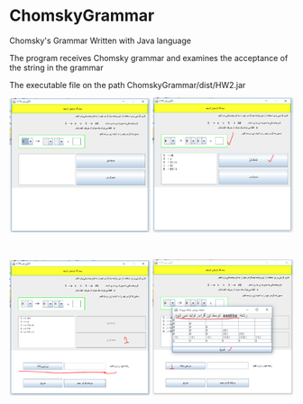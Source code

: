 # ChomskyGrammar
Chomsky's Grammar
Written with Java language


The program receives Chomsky grammar and examines the acceptance of the string in the grammar

The executable file on the path ChomskyGrammar/dist/HW2.jar

<p align="center"> 
<img src="https://github.com/AliKarimi135/ChomskyGrammar/blob/master/screenshot/1.PNG" width="250">
<img src="https://github.com/AliKarimi135/ChomskyGrammar/blob/master/screenshot/2.PNG" width="250">
</p>
<br>
<p align="center"> 
<img src="https://github.com/AliKarimi135/ChomskyGrammar/blob/master/screenshot/3.PNG" width="250">
<img src="https://github.com/AliKarimi135/ChomskyGrammar/blob/master/screenshot/4.PNG" width="250">
</p>
<br>
